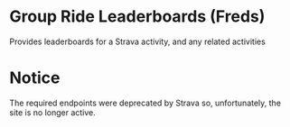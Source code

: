 # Group Ride Leaderboards (Freds)

Provides leaderboards for a Strava activity, and any related activities

# Notice

The required endpoints were deprecated by Strava so, unfortunately, the site is no longer active.
